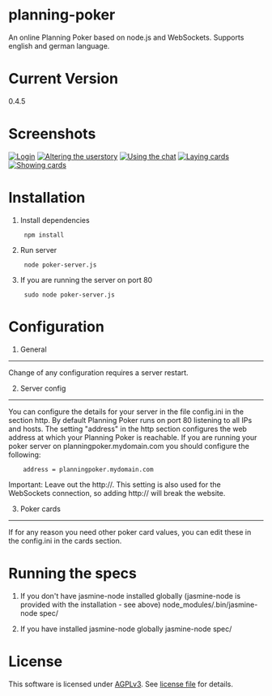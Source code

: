 planning-poker
==============
An online Planning Poker based on node.js and WebSockets. Supports english and german language.

Current Version
===============
0.4.5


Screenshots
===========
[![Login](https://github.com/djungowski/planning-poker/raw/master/misc/screenshot-1.png)](https://github.com/djungowski/planning-poker/raw/master/misc/screenshot-1.png)
[![Altering the userstory](https://github.com/djungowski/planning-poker/raw/master/misc/screenshot-3.png)](https://github.com/djungowski/planning-poker/raw/master/misc/screenshot-3.png)
[![Using the chat](https://github.com/djungowski/planning-poker/raw/master/misc/screenshot-4.png)](https://github.com/djungowski/planning-poker/raw/master/misc/screenshot-4.png)
[![Laying cards](https://github.com/djungowski/planning-poker/raw/master/misc/screenshot-5.png)](https://github.com/djungowski/planning-poker/raw/master/misc/screenshot-5.png)
[![Showing cards](https://github.com/djungowski/planning-poker/raw/master/misc/screenshot-6.png)](https://github.com/djungowski/planning-poker/raw/master/misc/screenshot-6.png)


Installation
============
1. Install dependencies

		npm install

2. Run server

		node poker-server.js

3. If you are running  the server on port 80

		sudo node poker-server.js


Configuration
=============
1. General
------
Change of any configuration requires a server restart.

2. Server config
----------------
You can configure the details for your server in the file config.ini in the section http. By default Planning Poker runs on port 80 listening to all IPs and hosts. The setting "address" in the http section configures the web address at which your Planning Poker is reachable. If you are running your poker server on planningpoker.mydomain.com you should configure the following:

		address = planningpoker.mydomain.com

Important: Leave out the http://. This setting is also used for the WebSockets connection, so adding http:// will break the website.

3. Poker cards
--------------
If for any reason you need other poker card values, you can edit these in the config.ini in the cards section.


Running the specs
=================
1. If you don't have jasmine-node installed globally (jasmine-node is provided with the installation - see above)
        node_modules/.bin/jasmine-node spec/

2. If you have installed jasmine-node globally
        jasmine-node spec/

License
=======
This software is licensed under [AGPLv3](http://www.gnu.org/licenses/agpl-3.0.html). See [license file](LICENSE) for details.
